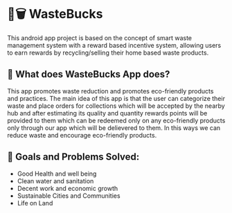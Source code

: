 # 🌱🗑️ WasteBucks
This android app project is based on the concept of smart waste management system with a reward based incentive system, allowing users to earn rewards by recycling/selling their home based waste products.


## 🚀 What does WasteBucks App does?
This app promotes waste reduction and promotes eco-friendly products and practices. The main idea of this app is that the user can categorize their waste and place orders for collections which will be accepted by the nearby hub and after estimating its quality and quantity rewards points will be provided to them which can be redeemed only on any eco-friendly products only through our app which will be delievered to them. In this ways we can reduce waste and encourage eco-friendly products.</p>

## 🎯 Goals and Problems Solved:
* Good Health and well being
* Clean water and sanitation
* Decent work and economic growth
* Sustainable Cities and Communities
* Life on Land
